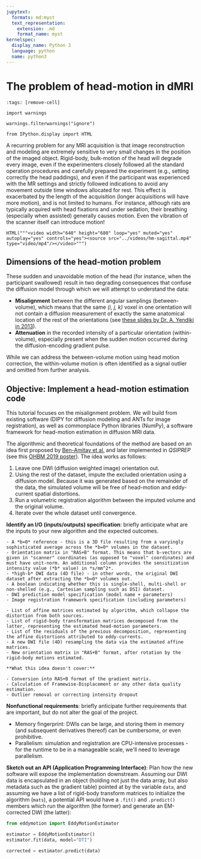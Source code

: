 ```yaml
---
jupytext:
  formats: md:myst
  text_representation:
    extension: .md
    format_name: myst
kernelspec:
  display_name: Python 3
  language: python
  name: python3
---
```


# The problem of head-motion in dMRI

```{code-cell} python
:tags: [remove-cell]

import warnings

warnings.filterwarnings("ignore")

from IPython.display import HTML
```

A recurring problem for any MRI acquisition is that image reconstruction and modeling are extremely sensitive to very small changes in the position of the imaged object.
Rigid-body, bulk-motion of the head will degrade every image, even if the experimenters closely followed all the standard operation procedures and carefully prepared the experiment (e.g., setting correctly the head paddings), and even if the participant was experienced with the MR settings and strictly followed indications to avoid any movement outside time windows allocated for rest.
This effect is exacerbated by the length of the acquisition (longer acquisitions will have more motion), and is not limited to humans.
For instance, although rats are typically acquired with head fixations and under sedation, their breathing (especially when assisted) generally causes motion.
Even the vibration of the scanner itself can introduce motion!

```{code-cell} python
HTML("""<video width="640" height="680" loop="yes" muted="yes" autoplay="yes" controls="yes"><source src="../videos/hm-sagittal.mp4" type="video/mp4"/></video>""")
```

## Dimensions of the head-motion problem

These sudden and unavoidable motion of the head (for instance, when the participant swallowed) result in two degrading consequences that confuse the diffusion model through which we will attempt to understand the data:

- **Misalignment** between the different angular samplings (between-volume), which means that the same *(i, j, k)* voxel in one orientation will not contain a diffusion measurement of exactly the same anatomical location of the rest of the orientations (see [these slides by Dr. A. Yendiki in 2013](http://ftp.nmr.mgh.harvard.edu/pub/docs/TraculaNov2013/tracula.workshop.iv.pdf)).
- **Attenuation** in the recorded intensity of a particular orientation (within-volume), especially present when the sudden motion occurred during the diffusion-encoding gradient pulse.

While we can address the between-volume motion using head motion correction, the within-volume motion is often identified as a signal outlier and omitted from further analysis.

## Objective: Implement a head-motion estimation code

This tutorial focuses on the misalignment problem.
We will build from existing software (DIPY for diffusion modeling and ANTs for image registration), as well as commonplace Python libraries (NumPy), a software framework for head-motion estimation in diffusion MRI data.

The algorithmic and theoretical foundations of the method are based on an idea first proposed by [Ben-Amitay et al.](https://pubmed.ncbi.nlm.nih.gov/22183784/) and later implemented in *QSIPREP* (see this [OHBM 2019 poster](https://github.com/mattcieslak/ohbm_shoreline/blob/master/cieslakOHBM2019.pdf)).
The idea works as follows:

  1. Leave one DWI (diffusion weighted image) orientation out.
  2. Using the rest of the dataset, impute the excluded orientation using a diffusion model.
     Because it was generated based on the remainder of the data, the simulated volume will be
     free of head-motion and eddy-current spatial distortions.
  3. Run a volumetric registration algorithm between the imputed volume and the original volume.
  4. Iterate over the whole dataset until convergence.

**Identify an I/O (inputs/outputs) specification**: briefly anticipate what are the inputs to your new algorithm and the expected outcomes.

```{admonition} Inputs
- A *b=0* reference - this is a 3D file resulting from a varyingly sophisticated average across the *b=0* volumes in the dataset.
- Orientation matrix in "RAS+B" format. This means that b-vectors are given in "scanner" coordinates (as opposed to "voxel" coordinates) and must have unit-norm. An additional column provides the sensitization intensity value (*b* value) in *s/mm^2*.
- *high-b* DWI data (4D file) - in other words, the original DWI dataset after extracting the *b=0* volumes out.
- A boolean indicating whether this is single-shell, multi-shell or non-shelled (e.g., Cartesian sampling such as DSI) dataset.
- DWI prediction model specification (model name + parameters)
- Image registration framework specification (including parameters)
```

```{admonition} Outputs
- List of affine matrices estimated by algorithm, which collapse the distortion from both sources.
- List of rigid-body transformation matrices decomposed from the latter, representing the estimated head-motion parameters.
- List of the residuals of the previous decomposition, representing the affine distortions attributed to eddy-currents.
- A new DWI file (4D) resampling the data via the estimated affine matrices.
- New orientation matrix in "RAS+B" format, after rotation by the rigid-body motions estimated.
```

```{warning}
**What this idea doesn't cover:**

- Conversion into RAS+B format of the gradient matrix.
- Calculation of Framewise-Displacement or any other data quality estimation.
- Outlier removal or correcting intensity dropout
```

**Nonfunctional requirements**: briefly anticipate further requirements that are important, but do not alter the goal of the project.

- Memory fingerprint: DWIs can be large, and storing them in memory (and subsequent derivatives thereof) can be cumbersome, or even prohibitive.
- Parallelism: simulation and registration are CPU-intensive processes - for the runtime to be in a manageable scale, we'll need to leverage parallelism.

**Sketch out an API (Application Programming Interface)**: Plan how the new software will expose the implementation downstream.
Assuming our DWI data is encapsulated in an object (holding not just the data array, but also metadata such as the gradient table)
pointed at by the variable `data`, and assuming we have a list of rigid-body transform matrices to initialize the algorithm (`mats`),
a potential API would have a `.fit()` and `.predict()` members which run the algorithm (the former) and generate an EM-corrected
DWI (the latter):

```python
from eddymotion import EddyMotionEstimator

estimator = EddyMotionEstimator()
estimator.fit(data, model="DTI")

corrected = estimator.predict(data)
```
